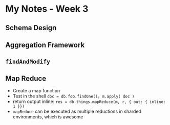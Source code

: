 # My Notes - Week 3

## Schema Design

## Aggregation Framework

## `findAndModify`

## Map Reduce
* Create a map function
* Test in the shell `doc = db.foo.findOne(); m.apply( doc )`
* return output inline: `res = db.things.mapReduce(m, r, { out: { inline: 1 }})`
* `mapReduce` can be executed as multiple reductions in sharded environments, which is awesome
